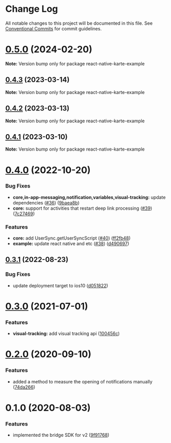 # Change Log

All notable changes to this project will be documented in this file.
See [Conventional Commits](https://conventionalcommits.org) for commit guidelines.

# [0.5.0](https://github.com/plaidev/karte-react-native/compare/react-native-karte-example@0.4.3...react-native-karte-example@0.5.0) (2024-02-20)

**Note:** Version bump only for package react-native-karte-example





## [0.4.3](https://github.com/plaidev/karte-react-native/compare/react-native-karte-example@0.4.2...react-native-karte-example@0.4.3) (2023-03-14)

**Note:** Version bump only for package react-native-karte-example





## [0.4.2](https://github.com/plaidev/karte-react-native/compare/react-native-karte-example@0.4.1...react-native-karte-example@0.4.2) (2023-03-13)

**Note:** Version bump only for package react-native-karte-example





## [0.4.1](https://github.com/plaidev/karte-react-native/compare/react-native-karte-example@0.4.0...react-native-karte-example@0.4.1) (2023-03-10)

**Note:** Version bump only for package react-native-karte-example





# [0.4.0](https://github.com/plaidev/karte-react-native/compare/react-native-karte-example@0.3.1...react-native-karte-example@0.4.0) (2022-10-20)


### Bug Fixes

* **core,in-app-messaging,notification,variables,visual-tracking:** update dependencies ([#36](https://github.com/plaidev/karte-react-native/issues/36)) ([9baea8b](https://github.com/plaidev/karte-react-native/commit/9baea8bb5b658c77fd1b4eb8b554a833d2156f33))
* **core:** support for activities that restart deep link processing ([#39](https://github.com/plaidev/karte-react-native/issues/39)) ([7c27469](https://github.com/plaidev/karte-react-native/commit/7c27469f66accc2730a623abbc20ac66987ead58))


### Features

* **core:** add UserSync.getUserSyncScript ([#40](https://github.com/plaidev/karte-react-native/issues/40)) ([ff2fb48](https://github.com/plaidev/karte-react-native/commit/ff2fb48434825252dbc29c8652d05f0c947c467e))
* **example:** update react native and etc ([#38](https://github.com/plaidev/karte-react-native/issues/38)) ([d490697](https://github.com/plaidev/karte-react-native/commit/d490697bb1829d6be2df0c1f6a670829e5556e5a))





## [0.3.1](https://github.com/plaidev/karte-react-native/compare/react-native-karte-example@0.3.0...react-native-karte-example@0.3.1) (2022-08-23)


### Bug Fixes

* update deployment target to ios10 ([d051822](https://github.com/plaidev/karte-react-native/commit/d051822d24b5441f894b83abc6d22dcfcf689946))





# [0.3.0](https://github.com/plaidev/karte-react-native/compare/react-native-karte-example@0.2.0...react-native-karte-example@0.3.0) (2021-07-01)


### Features

* **visual-tracking:** add visual tracking api ([100456c](https://github.com/plaidev/karte-react-native/commit/100456c3d60cdd34b3a1079b20185eafa3b3a416))





# [0.2.0](https://github.com/plaidev/karte-react-native/compare/react-native-karte-example@0.1.0...react-native-karte-example@0.2.0) (2020-09-10)


### Features

* added a method to measure the opening of notifications manually ([74da266](https://github.com/plaidev/karte-react-native/commit/74da2660b63090daa44cc2cd4f4952e74345ff58))





# 0.1.0 (2020-08-03)


### Features

* implemented the bridge SDK for v2 ([9f91768](https://github.com/plaidev/karte-react-native/commit/9f9176880b4410b6dd9bb3bdfde2e16485ddba5b))
